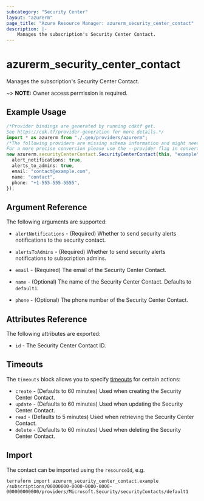 ```yaml
---
subcategory: "Security Center"
layout: "azurerm"
page_title: "Azure Resource Manager: azurerm_security_center_contact"
description: |-
    Manages the subscription's Security Center Contact.
---
```


# azurerm\_security\_center\_contact

Manages the subscription's Security Center Contact.

\~> **NOTE:** Owner access permission is required.

## Example Usage

```typescript
/*Provider bindings are generated by running cdktf get.
See https://cdk.tf/provider-generation for more details.*/
import * as azurerm from "./.gen/providers/azurerm";
/*The following providers are missing schema information and might need manual adjustments to synthesize correctly: azurerm.
For a more precise conversion please use the --provider flag in convert.*/
new azurerm.securityCenterContact.SecurityCenterContact(this, "example", {
  alert_notifications: true,
  alerts_to_admins: true,
  email: "contact@example.com",
  name: "contact",
  phone: "+1-555-555-5555",
});

```

## Argument Reference

The following arguments are supported:

*   `alertNotifications` - (Required) Whether to send security alerts notifications to the security contact.

*   `alertsToAdmins` - (Required) Whether to send security alerts notifications to subscription admins.

*   `email` - (Required) The email of the Security Center Contact.

*   `name` - (Optional) The name of the Security Center Contact. Defaults to `default1`.

*   `phone` - (Optional) The phone number of the Security Center Contact.

## Attributes Reference

The following attributes are exported:

* `id` - The Security Center Contact ID.

## Timeouts

The `timeouts` block allows you to specify [timeouts](https://www.terraform.io/language/resources/syntax#operation-timeouts) for certain actions:

* `create` - (Defaults to 60 minutes) Used when creating the Security Center Contact.
* `update` - (Defaults to 60 minutes) Used when updating the Security Center Contact.
* `read` - (Defaults to 5 minutes) Used when retrieving the Security Center Contact.
* `delete` - (Defaults to 60 minutes) Used when deleting the Security Center Contact.

## Import

The contact can be imported using the `resourceId`, e.g.

```shell
terraform import azurerm_security_center_contact.example /subscriptions/00000000-0000-0000-0000-000000000000/providers/Microsoft.Security/securityContacts/default1
```
